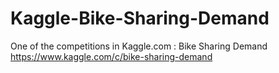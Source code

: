 # Kaggle-Bike-Sharing-Demand

One of the competitions in Kaggle.com : Bike Sharing Demand
https://www.kaggle.com/c/bike-sharing-demand
